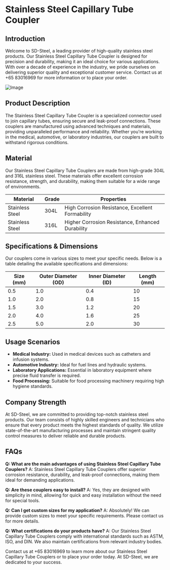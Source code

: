 # Stainless Steel Capillary Tube Coupler

## Introduction

Welcome to SD-Steel, a leading provider of high-quality stainless steel products. Our Stainless Steel Capillary Tube Coupler is designed for precision and durability, making it an ideal choice for various applications. With over a decade of experience in the industry, we pride ourselves on delivering superior quality and exceptional customer service. Contact us at +65 83016969 for more information or to place your order.

![Image](https://github.com/user-attachments/assets/2567258e-e124-4816-932d-1809bd27ef0b)

## Product Description

The Stainless Steel Capillary Tube Coupler is a specialized connector used to join capillary tubes, ensuring secure and leak-proof connections. These couplers are manufactured using advanced techniques and materials, providing unparalleled performance and reliability. Whether you're working in the medical, automotive, or laboratory industries, our couplers are built to withstand rigorous conditions.

## Material

Our Stainless Steel Capillary Tube Couplers are made from high-grade 304L and 316L stainless steel. These materials offer excellent corrosion resistance, strength, and durability, making them suitable for a wide range of environments.

| Material | Grade | Properties |
|----------|-------|------------|
| Stainless Steel | 304L | High Corrosion Resistance, Excellent Formability |
| Stainless Steel | 316L | Higher Corrosion Resistance, Enhanced Durability |

## Specifications & Dimensions

Our couplers come in various sizes to meet your specific needs. Below is a table detailing the available specifications and dimensions:

| Size (mm) | Outer Diameter (OD) | Inner Diameter (ID) | Length (mm) |
|-----------|---------------------|---------------------|-------------|
| 0.5       | 1.0                 | 0.4                 | 10          |
| 1.0       | 2.0                 | 0.8                 | 15          |
| 1.5       | 3.0                 | 1.2                 | 20          |
| 2.0       | 4.0                 | 1.6                 | 25          |
| 2.5       | 5.0                 | 2.0                 | 30          |

## Usage Scenarios

- **Medical Industry:** Used in medical devices such as catheters and infusion systems.
- **Automotive Industry:** Ideal for fuel lines and hydraulic systems.
- **Laboratory Applications:** Essential in laboratory equipment where precise fluid transfer is required.
- **Food Processing:** Suitable for food processing machinery requiring high hygiene standards.

## Company Strength

At SD-Steel, we are committed to providing top-notch stainless steel products. Our team consists of highly skilled engineers and technicians who ensure that every product meets the highest standards of quality. We utilize state-of-the-art manufacturing processes and maintain stringent quality control measures to deliver reliable and durable products.

## FAQs

**Q: What are the main advantages of using Stainless Steel Capillary Tube Couplers?**
A: Stainless Steel Capillary Tube Couplers offer superior corrosion resistance, durability, and leak-proof connections, making them ideal for demanding applications.

**Q: Are these couplers easy to install?**
A: Yes, they are designed with simplicity in mind, allowing for quick and easy installation without the need for special tools.

**Q: Can I get custom sizes for my application?**
A: Absolutely! We can provide custom sizes to meet your specific requirements. Please contact us for more details.

**Q: What certifications do your products have?**
A: Our Stainless Steel Capillary Tube Couplers comply with international standards such as ASTM, ISO, and DIN. We also maintain certifications from relevant industry bodies.

Contact us at +65 83016969 to learn more about our Stainless Steel Capillary Tube Couplers or to place your order today. At SD-Steel, we are dedicated to your success.